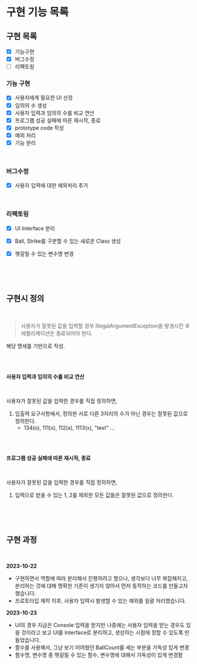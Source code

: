 # 구현 기능 목록

## 구현 목록

- [x] 기능구현
- [x] 버그수정
- [ ] 리팩토링

### 기능 구현

- [x] 사용자에게 필요한 UI 선정 
- [x] 임의의 수 생성
- [x] 사용자 입력과 임의의 수를 비교 연산
- [x] 프로그램 성공 실패에 따른 재시작, 종료
- [x] prototype code 작성
- [x] 예외 처리
- [x] 기능 분리

<br>

### 버그수정
- [x] 사용자 입력에 대한 예외처리 추가

<br>

### 리팩토링
- [x] UI Interface 분리
- [x] Ball, Strike를 구분할 수 있는 새로운 Class 생성
- [x] 햇갈릴 수 있는 변수명 변경


<br>
<br>
<br>

## 구현시 정의

<br>

> 사용자가 잘못된 값을 입력할 경우 IllegalArgumentException을 발생시킨 후 애플리케이션은 종료되어야 한다.

해당 명세를 기반으로 작성.

<br>
<br>

**사용자 입력과 임의의 수를 비교 연산**

<br>

사용자가 잘못된 값을 입력한 경우를 직접 정의하면,
1. 입출력 요구사항에서, 정의한 서로 다른 3자리의 수가 아닌 경우는 잘못된 값으로 정의한다.
   * 134(o), 111(x), 112(x), 1113(x), "text" ...

<br>
<br>

**프로그램 성공 실패에 따른 재시작, 종료**

<br>

사용자가 잘못된 값을 입력한 경우를 직접 정의하면,
1. 입력으로 받을 수 있는 1, 2를 제외한 모든 값들은 잘못된 값으로 정의한다.

<br>
<br>
<br>




## 구현 과정

<br>

**2023-10-22**

* 구현하면서 역할에 따라 분리해서 진행하려고 했으나, 생각보다 너무 복잡해지고, 분리하는 것에 대해 명확한 기준이 생기지 않아서 먼저 동작하는 코드를 만들고자 했습니다.
* 프로토타입 제작 이후, 사용자 입력시 발생할 수 있는 예외를 일괄 처리했습니다.

**2023-10-23**

* UI의 경우 지금은 Console 입력을 받지만 나중에는 사용자 입력을 받는 경우도 있을 것이라고 보고 UI를 Interface로 분리하고, 생성하는 시점에 정할 수 있도록 만들었습니다.
* 함수를 사용해서, 그냥 보기 어려웠던 BallCount를 세는 부분을 가독성 있게 변경
* 함수명, 변수명 중 햇갈릴 수 있는 함수, 변수명에 대해서 가독성이 있게 변경함
